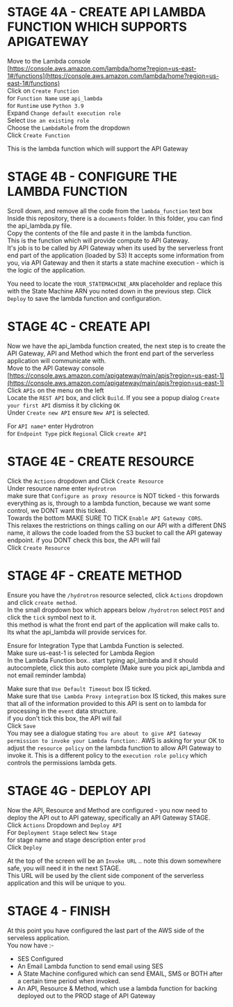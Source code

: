 # STAGE 4A - CREATE API LAMBDA FUNCTION WHICH SUPPORTS APIGATEWAY
Move to the Lambda console [https://console.aws.amazon.com/lambda/home?region=us-east-1#/functions](https://console.aws.amazon.com/lambda/home?region=us-east-1#/functions)<br />
Click on `Create Function`<br />
for `Function Name` use `api_lambda`<br />
for `Runtime` use `Python 3.9`<br />
Expand `Change default execution role`<br />
Select `Use an existing role`<br />
Choose the `LambdaRole` from the dropdown<br />
Click `Create Function`<br />

This is the lambda function which will support the API Gateway<br />

# STAGE 4B - CONFIGURE THE LAMBDA FUNCTION
Scroll down, and remove all the code from the `lambda_function` text box<br />
Inside this repository, there is a `documents` folder. In this folder, you can find the api_lambda.py file.<br />
Copy the contents of the file and paste it in the lambda function.<br />
This is the function which will provide compute to API Gateway.<br />
It's job is to be called by API Gateway when its used by the serverless front end part of the application (loaded by S3) It accepts some information from you, via API Gateway and then it starts a state machine execution - which is the logic of the application.<br />

You need to locate the `YOUR_STATEMACHINE_ARN` placeholder and replace this with the State Machine ARN you noted down in the previous step.
Click `Deploy` to save the lambda function and configuration.

# STAGE 4C - CREATE API
Now we have the api_lambda function created, the next step is to create the API Gateway, API and Method which the front end part of the serverless application will communicate with.<br />
Move to the API Gateway console [https://console.aws.amazon.com/apigateway/main/apis?region=us-east-1](https://console.aws.amazon.com/apigateway/main/apis?region=us-east-1)<br />
Click `APIs` on the menu on the left<br />
Locate the `REST API` box, and click `Build`. If you see a popup dialog `Create your first API` dismiss it by clicking `OK`<br />
Under `Create new API` ensure `New API` is selected.<br />

For `API name*` enter Hydrotron<br />
for `Endpoint Type` pick `Regional` Click `create API`<br />

# STAGE 4E - CREATE RESOURCE
Click the `Actions` dropdown and Click `Create Resource`<br />
Under resource name enter `Hydrotron`<br />
make sure that `Configure as proxy resource` is NOT ticked - this forwards everything as is, through to a lambda function, because we want some control, we DONT want this ticked.<br />
Towards the bottom MAKE SURE TO TICK `Enable API Gateway CORS`.<br />
This relaxes the restrictions on things calling on our API with a different DNS name, it allows the code loaded from the S3 bucket to call the API gateway endpoint.
if you DONT check this box, the API will fail<br />
Click `Create Resource`<br />

# STAGE 4F - CREATE METHOD
Ensure you have the `/hydrotron` resource selected, click `Actions` dropdown and click `create method`.<br />
In the small dropdown box which appears below `/hydrotron` select `POST` and click the `tick` symbol next to it.<br />
this method is what the front end part of the application will make calls to.<br />
Its what the api_lambda will provide services for.<br />

Ensure for Integration Type that Lambda Function is selected.<br />
Make sure us-east-1 is selected for Lambda Region<br />
In the Lambda Function box.. start typing api_lambda and it should autocomplete, click this auto complete (Make sure you pick api_lambda and not email reminder lambda)<br />

Make sure that `Use Default Timeout` box IS ticked.<br />
Make sure that `Use Lambda Proxy integration` box IS ticked, this makes sure that all of the information provided to this API is sent on to lambda for processing in the `event` data structure.<br />
if you don't tick this box, the API will fail<br />
Click `Save`<br />
You may see a dialogue stating `You are about to give API Gateway permission to invoke your Lambda function:`. AWS is asking for your OK to adjust the `resource policy` on the lambda function to allow API Gateway to invoke it. This is a different policy to the `execution role policy` which controls the permissions lambda gets.<br />

# STAGE 4G - DEPLOY API
Now the API, Resource and Method are configured - you now need to deploy the API out to API gateway, specifically an API Gateway STAGE.<br />
Click `Actions` Dropdown and `Deploy API`<br />
For `Deployment Stage` select `New Stage`<br />
for stage name and stage description enter `prod`<br />
Click `Deploy`<br />

At the top of the screen will be an `Invoke URL` .. note this down somewhere safe, you will need it in the next STAGE.<br />
This URL will be used by the client side component of the serverless application and this will be unique to you.<br />

# STAGE 4 - FINISH
At this point you have configured the last part of the AWS side of the serveless application.<br />
You now have :-<br />

* SES Configured<br />
* An Email Lambda function to send email using SES<br />
* A State Machine configured which can send EMAIL, SMS or BOTH after a certain time period when invoked.<br />
* An API, Resource & Method, which use a lambda function for backing deployed out to the PROD stage of API Gateway<br />












